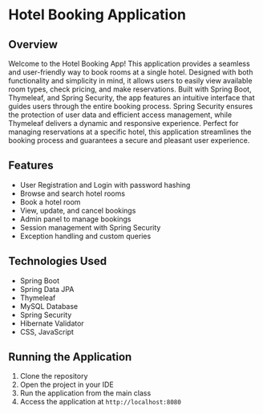 # Hotel Booking Application

## Overview
Welcome to the Hotel Booking App! This application provides a seamless and user-friendly way to book rooms at a single hotel. Designed with both functionality and simplicity in mind, it allows users to easily view available room types, check pricing, and make reservations. Built with Spring Boot, Thymeleaf, and Spring Security, the app features an intuitive interface that guides users through the entire booking process. Spring Security ensures the protection of user data and efficient access management, while Thymeleaf delivers a dynamic and responsive experience. Perfect for managing reservations at a specific hotel, this application streamlines the booking process and guarantees a secure and pleasant user experience.

## Features
- User Registration and Login with password hashing
- Browse and search hotel rooms
- Book a hotel room
- View, update, and cancel bookings
- Admin panel to manage bookings
- Session management with Spring Security
- Exception handling and custom queries

## Technologies Used
- Spring Boot
- Spring Data JPA
- Thymeleaf
- MySQL Database
- Spring Security
- Hibernate Validator
- CSS, JavaScript

## Running the Application
1. Clone the repository
2. Open the project in your IDE
3. Run the application from the main class
4. Access the application at `http://localhost:8080`
